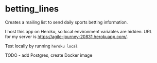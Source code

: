 # betting_lines
Creates a mailing list to send daily sports betting information.

I host this app on Heroku, so local environment variables are hidden. URL for my server is <a>https://agile-journey-20831.herokuapp.com/<a>.

Test locally by running ```heroku local```

TODO - add Postgres, create Docker image
